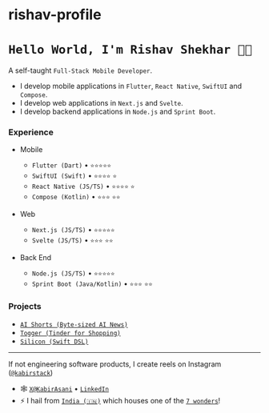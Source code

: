 # rishav-profile
<!--
**kabir-asani/kabir-asani** is a ✨ _special_ ✨ repository because its `README.md` (this file) appears on your GitHub profile.
-->
# `Hello World, I'm Rishav Shekhar 👋🏽`

A self-taught `Full-Stack Mobile Developer`. 
* I develop mobile applications in `Flutter`, `React Native`, `SwiftUI` and `Compose`.
* I develop web applications in `Next.js` and `Svelte`.
* I develop backend applications in `Node.js` and `Sprint Boot`.

### Experience

- Mobile
  - `Flutter (Dart)` • `⭐️⭐️⭐️⭐️⭐️`
  - `SwiftUI (Swift)` • `⭐️⭐️⭐️⭐️` `⭐️`
  - `React Native (JS/TS)` • `⭐️⭐️⭐️⭐️` `⭐️`
  - `Compose (Kotlin)` • `⭐️⭐️⭐️` `⭐️⭐️`

- Web
  - `Next.js (JS/TS)` • `⭐️⭐️⭐️⭐️⭐️`
  - `Svelte (JS/TS)` • `⭐️⭐️⭐️` `⭐️⭐️`
 
- Back End
  - `Node.js (JS/TS)` • `⭐️⭐️⭐️⭐️⭐️`
  - `Sprint Boot (Java/Kotlin)` • `⭐️⭐️⭐️` `⭐️⭐️`

### Projects
- [`AI Shorts (Byte-sized AI News)`](https://aishorts.club/)
- [`Togger (Tinder for Shopping)`](https://toggerclub.com)
- [`Silicon (Swift DSL)`](https://github.com/kabir-asani/Silicon)

---

If not engineering software products, I create reels on Instagram ([`@kabirstack`](https://instagram.com/kabirstack))

- 🕸 [`X@KabirAsani`](https://twitter.com/KabirAsani) • [`LinkedIn`](https://www.linkedin.com/in/kabirasani/)
- ⚡ I hail from [`India (🇮🇳)`](https://en.wikipedia.org/wiki/India) which houses one of the [`7 wonders`](https://en.wikipedia.org/wiki/Taj_Mahal)!
